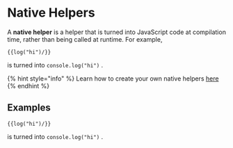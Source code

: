 # Native Helpers

A **native helper** is a helper that is turned into JavaScript code at compilation time, rather than being called at runtime. For example,

```text
{{log("hi")/}}
```

is turned into `console.log("hi")` . 

{% hint style="info" %}
Learn how to create your own native helpers [here](../api/definenativehelper.md)
{% endhint %}

## Examples

```text
{{log("hi")/}}
```

is turned into `console.log("hi")` . 



